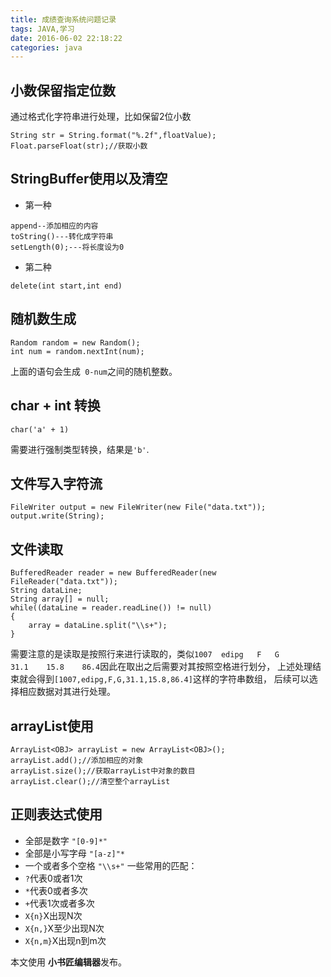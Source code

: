 ```yaml
---
title: 成绩查询系统问题记录 
tags: JAVA,学习
date: 2016-06-02 22:18:22
categories: java
---
```


## 小数保留指定位数
通过格式化字符串进行处理，比如保留2位小数
```
String str = String.format("%.2f",floatValue);
Float.parseFloat(str);//获取小数
```
<!-- more -->
## StringBuffer使用以及清空
* 第一种
```
append--添加相应的内容
toString()---转化成字符串
setLength(0);---将长度设为0

```
* 第二种
```
delete(int start,int end)
```
## 随机数生成
```
Random random = new Random();
int num = random.nextInt(num);
```
上面的语句会生成` 0-num`之间的随机整数。
## char + int 转换
```
char('a' + 1)
```
需要进行强制类型转换，结果是`'b'`.
## 文件写入字符流
```
FileWriter output = new FileWriter(new File("data.txt"));
output.write(String);
```
## 文件读取 
```
BufferedReader reader = new BufferedReader(new FileReader("data.txt"));
String dataLine;
String array[] = null;
while((dataLine = reader.readLine()) != null)
{
    array = dataLine.split("\\s+");
}
```
需要注意的是读取是按照行来进行读取的，类似`1007	edipg	F	G		31.1	15.8	86.4`因此在取出之后需要对其按照空格进行划分，
上述处理结束就会得到`[1007,edipg,F,G,31.1,15.8,86.4]`这样的字符串数组，
后续可以选择相应数据对其进行处理。
## arrayList使用
```
ArrayList<OBJ> arrayList = new ArrayList<OBJ>();
arrayList.add();//添加相应的对象
arrayList.size();//获取arrayList中对象的数目
arrayList.clear();//清空整个arrayList
```
## 正则表达式使用
+ 全部是数字 `"[0-9]*"`
+ 全部是小写字母    `"[a-z]"*`
+ 一个或者多个空格  `"\\s+"`
一些常用的匹配：
+ `?`代表0或者1次
+ `*`代表0或者多次
+ `+`代表1次或者多次
+ `X{n}`X出现N次
+ `X{n,}`X至少出现N次
+ `X{n,m}`X出现n到m次

本文使用 **小书匠编辑器**发布。